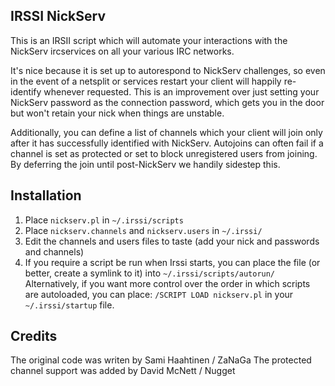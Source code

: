 ## IRSSI NickServ ##

This is an IRSII script which will automate your interactions with the NickServ
ircservices on all your various IRC networks.

It's nice because it is set up to autorespond to NickServ challenges, so even
in the event of a netsplit or services restart your client will happily
re-identify whenever requested.  This is an improvement over just setting your
NickServ password as the connection password, which gets you in the door but
won't retain your nick when things are unstable.

Additionally, you can define a list of channels which your client will join
only after it has successfully identified with NickServ.  Autojoins can often
fail if a channel is set as protected or set to block unregistered users from
joining.  By deferring the join until post-NickServ we handily sidestep this.

## Installation ##

1. Place `nickserv.pl` in `~/.irssi/scripts`
2. Place `nickserv.channels` and `nickserv.users` in `~/.irssi/`
3. Edit the channels and users files to taste (add your nick and passwords and
   channels)
4. If you require a script be run when Irssi starts, you can place the file (or
   better, create a symlink to it) into `~/.irssi/scripts/autorun/`
   Alternatively, if you want more control over the order in which scripts are
   autoloaded, you can place:
   `/SCRIPT LOAD nickserv.pl` in your `~/.irssi/startup` file.

## Credits ##

The original code was writen by Sami Haahtinen / ZaNaGa
The protected channel support was added by David McNett / Nugget
